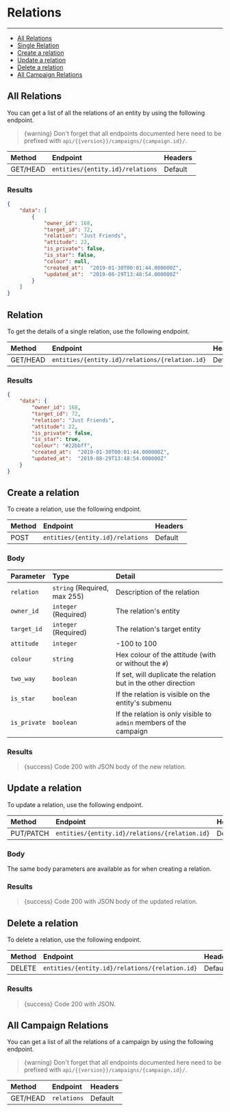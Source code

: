 # Relations

---

- [All Relations](#all-relations)
- [Single Relation](#relation)
- [Create a relation](#create-relation)
- [Update a relation](#update-relation)
- [Delete a relation](#delete-relation)
- [All Campaign Relations](#all-campaign-relations)

<a name="all-relations"></a>
## All Relations

You can get a list of all the relations of an entity by using the following endpoint.

> {warning} Don't forget that all endpoints documented here need to be prefixed with `api/{{version}}/campaigns/{campaign.id}/`.


| Method | Endpoint| Headers |
| :- |   :-   |  :-  |
| GET/HEAD | `entities/{entity.id}/relations` | Default |

### Results
```json
{
    "data": [
        {
            "owner_id": 168,
            "target_id": 72,
            "relation": "Just Friends",
            "attitude": 22,
            "is_private": false,
            "is_star": false,
            "colour": null,
            "created_at":  "2019-01-30T00:01:44.000000Z",
            "updated_at":  "2019-08-29T13:48:54.000000Z"
        }
    ]
}
```


<a name="relation"></a>
## Relation

To get the details of a single relation, use the following endpoint.

| Method | Endpoint| Headers |
| :- |   :-   |  :-  |
| GET/HEAD | `entities/{entity.id}/relations/{relation.id}` | Default |

### Results
```json
{
    "data": {
        "owner_id": 168,
        "target_id": 72,
        "relation": "Just Friends",
        "attitude": 22,
        "is_private": false,
        "is_star": true,
        "colour": "#22bbff",
        "created_at":  "2019-01-30T00:01:44.000000Z",
        "updated_at":  "2019-08-29T13:48:54.000000Z"
    }
}
```


<a name="create-relation"></a>
## Create a relation

To create a relation, use the following endpoint.

| Method | Endpoint| Headers |
| :- |   :-   |  :-  |
| POST | `entities/{entity.id}/relations` | Default |

### Body

| Parameter | Type | Detail |
| :- |   :-   |  :-  |
| `relation` | `string` (Required, max 255) | Description of the relation |
| `owner_id` | `integer` (Required) | The relation's entity |
| `target_id` | `integer` (Required) | The relation's target entity |
| `attitude` | `integer` | -100 to 100 |
| `colour` | `string` | Hex colour of the attitude (with or without the `#`) |
| `two_way` | `boolean` | If set, will duplicate the relation but in the other direction |
| `is_star` | `boolean` | If the relation is visible on the entity's submenu |
| `is_private` | `boolean` | If the relation is only visible to `admin` members of the campaign |

### Results

> {success} Code 200 with JSON body of the new relation.


<a name="update-relation"></a>
## Update a relation

To update a relation, use the following endpoint.

| Method | Endpoint| Headers |
| :- |   :-   |  :-  |
| PUT/PATCH | `entities/{entity.id}/relations/{relation.id}` | Default |

### Body

The same body parameters are available as for when creating a relation.

### Results

> {success} Code 200 with JSON body of the updated relation.


<a name="delete-relation"></a>
## Delete a relation

To delete a relation, use the following endpoint.

| Method | Endpoint| Headers |
| :- |   :-   |  :-  |
| DELETE | `entities/{entity.id}/relations/{relation.id}` | Default |

### Results

> {success} Code 200 with JSON.


<a name="all-campaign-relations"></a>
## All Campaign Relations

You can get a list of all the relations of a campaign by using the following endpoint.


> {warning} Don't forget that all endpoints documented here need to be prefixed with `api/{{version}}/campaigns/{campaign.id}/`.

| Method | Endpoint| Headers |
| :- |   :-   |  :-  |
| GET/HEAD | `relations` | Default |
